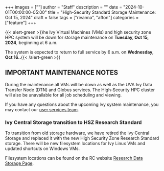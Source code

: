 +++
images = [""]
author = "Staff"
description = ""
date = "2024-10-01T00:00:00-05:00"
title = "High-Security Standard Storage Maintenance: Oct 15, 2024"
draft = false
tags = ["rivanna", "afton"]
categories = ["feature"]
+++

{{< alert-green >}}he Ivy Virtual Machines (VMs) and high security zone HPC system will be down for storage maintenance on <strong>Tuesday, Oct 15, 2024</strong>, beginning at 6 a.m.  

The system is expected to return to full service by 6 a.m. on <strong>Wednesday, Oct 16..</strong>{{< /alert-green >}}


## IMPORTANT MAINTENANCE NOTES

During the maintenance all VMs will be down as well as the UVA Ivy Data Transfer Node (DTN) and Globus services. The High-Security HPC cluster will also be unavailable for all job scheduling and viewing. 

If you have any questions about the upcoming Ivy system maintenance, you may contact our [user services team](https://www.rc.virginia.edu/support/). 

### Ivy Central Storage transition to HSZ Research Standard 

To transition from old storage hardware, we have retired the Ivy Central Storage and replaced it with the new High Security Zone Research Standard storage. There will be new filesystem locations for Ivy Linux VMs and updated shortcuts on Windows VMs. 

Filesystem locations can be found on the RC website [Research Data Storage Page](https://rc.virginia.edu/userinfo/storage/). 



